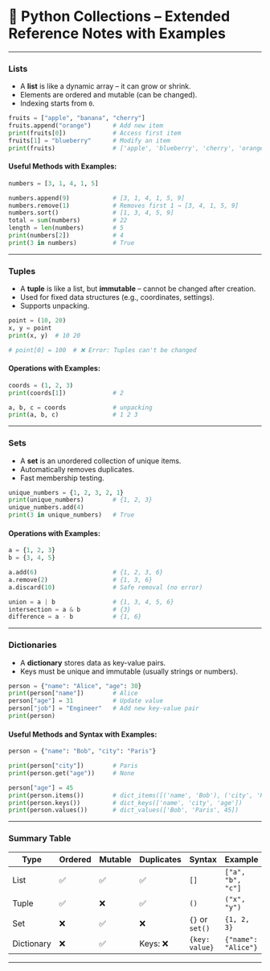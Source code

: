 
# 🧠 Python Collections – Extended Reference Notes with Examples

---

### Lists

- A **list** is like a dynamic array – it can grow or shrink.
- Elements are ordered and mutable (can be changed).
- Indexing starts from `0`.

```python
fruits = ["apple", "banana", "cherry"]
fruits.append("orange")      # Add new item
print(fruits[0])             # Access first item
fruits[1] = "blueberry"      # Modify an item
print(fruits)                # ['apple', 'blueberry', 'cherry', 'orange']
```

#### Useful Methods with Examples:

```python
numbers = [3, 1, 4, 1, 5]

numbers.append(9)            # [3, 1, 4, 1, 5, 9]
numbers.remove(1)            # Removes first 1 → [3, 4, 1, 5, 9]
numbers.sort()               # [1, 3, 4, 5, 9]
total = sum(numbers)         # 22
length = len(numbers)        # 5
print(numbers[2])            # 4
print(3 in numbers)          # True
```

---

### Tuples

- A **tuple** is like a list, but **immutable** – cannot be changed after creation.
- Used for fixed data structures (e.g., coordinates, settings).
- Supports unpacking.

```python
point = (10, 20)
x, y = point
print(x, y)  # 10 20

# point[0] = 100  # ❌ Error: Tuples can't be changed
```

#### Operations with Examples:

```python
coords = (1, 2, 3)
print(coords[1])             # 2

a, b, c = coords             # unpacking
print(a, b, c)               # 1 2 3
```

---

### Sets

- A **set** is an unordered collection of unique items.
- Automatically removes duplicates.
- Fast membership testing.

```python
unique_numbers = {1, 2, 3, 2, 1}
print(unique_numbers)        # {1, 2, 3}
unique_numbers.add(4)
print(3 in unique_numbers)   # True
```

#### Operations with Examples:

```python
a = {1, 2, 3}
b = {3, 4, 5}

a.add(6)                     # {1, 2, 3, 6}
a.remove(2)                  # {1, 3, 6}
a.discard(10)                # Safe removal (no error)

union = a | b                # {1, 3, 4, 5, 6}
intersection = a & b         # {3}
difference = a - b           # {1, 6}
```

---

### Dictionaries

- A **dictionary** stores data as key-value pairs.
- Keys must be unique and immutable (usually strings or numbers).

```python
person = {"name": "Alice", "age": 30}
print(person["name"])        # Alice
person["age"] = 31           # Update value
person["job"] = "Engineer"   # Add new key-value pair
print(person)
```

#### Useful Methods and Syntax with Examples:

```python
person = {"name": "Bob", "city": "Paris"}

print(person["city"])        # Paris
print(person.get("age"))     # None

person["age"] = 45
print(person.items())        # dict_items([('name', 'Bob'), ('city', 'Paris'), ('age', 45)])
print(person.keys())         # dict_keys(['name', 'city', 'age'])
print(person.values())       # dict_values(['Bob', 'Paris', 45])
```

---

### Summary Table

| Type       | Ordered | Mutable | Duplicates | Syntax          | Example             |
| ---------- | ------- | ------- | ---------- | --------------- | ------------------- |
| List       | ✅      | ✅      | ✅         | `[]`            | `["a", "b", "c"]`   |
| Tuple      | ✅      | ❌      | ✅         | `()`            | `("x", "y")`        |
| Set        | ❌      | ✅      | ❌         | `{}` or `set()` | `{1, 2, 3}`         |
| Dictionary | ❌      | ✅      | Keys: ❌   | `{key: value}`  | `{"name": "Alice"}` |

---
